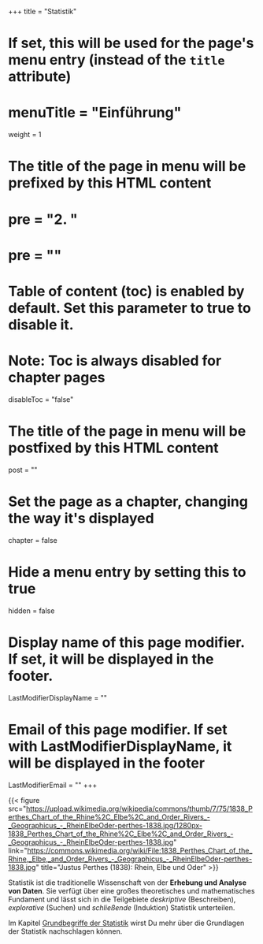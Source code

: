 +++
title = "Statistik"
# If set, this will be used for the page's menu entry (instead of the `title` attribute)
# menuTitle = "Einführung"
weight = 1
# The title of the page in menu will be prefixed by this HTML content
# pre = "<b>2. </b>"
# pre = "<i class='fab fa-github'></i>"
# Table of content (toc) is enabled by default. Set this parameter to true to disable it.
# Note: Toc is always disabled for chapter pages
disableToc = "false"

# The title of the page in menu will be postfixed by this HTML content
post = ""
# Set the page as a chapter, changing the way it's displayed
chapter = false
# Hide a menu entry by setting this to true
hidden = false
# Display name of this page modifier. If set, it will be displayed in the footer.
LastModifierDisplayName = ""
# Email of this page modifier. If set with LastModifierDisplayName, it will be displayed in the footer
LastModifierEmail = ""
+++

{{< figure src="https://upload.wikimedia.org/wikipedia/commons/thumb/7/75/1838_Perthes_Chart_of_the_Rhine%2C_Elbe%2C_and_Order_Rivers_-_Geographicus_-_RheinElbeOder-perthes-1838.jpg/1280px-1838_Perthes_Chart_of_the_Rhine%2C_Elbe%2C_and_Order_Rivers_-_Geographicus_-_RheinElbeOder-perthes-1838.jpg"
link="https://commons.wikimedia.org/wiki/File:1838_Perthes_Chart_of_the_Rhine,_Elbe,_and_Order_Rivers_-_Geographicus_-_RheinElbeOder-perthes-1838.jpg"
title="Justus Perthes (1838): Rhein, Elbe und Oder" >}}

Statistik ist die traditionelle Wissenschaft von der **Erhebung und Analyse von Daten**. Sie verfügt über eine großes theoretisches und mathematisches Fundament und lässt sich in die Teilgebiete *deskriptive* (Beschreiben), *explorative* (Suchen) und *schließende* (Induktion) Statistik unterteilen.



Im Kapitel [Grundbegriffe der Statistik](/2022-2023-ZK_Data_Librarian_Modul_3/basics/basic_terms/) wirst Du mehr über die Grundlagen der Statistik nachschlagen können.
